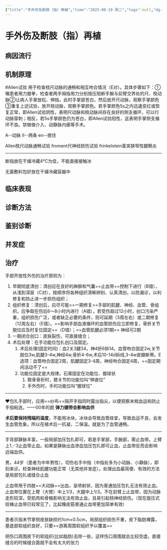 ```yaml
---
{"title":"手外伤及断肢（指）再植","time":"2025-08-19 周二","tags":null,"dg-publish":true,"permalink":"/200 学习/216 运动系统/第06章 手外伤及断肢（指）再植/手外伤及断肢（指）再植/","dgPassFrontmatter":true,"created":"2025-08-19T14:51:25.329+08:00","updated":"2025-09-05T12:04:45.244+08:00"}
---
```


# 手外伤及断肢（指）再植
## 病因流行
## 机制原理
#Allen试验
用于检查桡尺动脉的通畅和相互吻合情况（E对）。具体步骤如下：①嘱患者用力握拳，检查者两手拇指用力分别按压阻断手腕与前臂交界处的尺、桡动脉②让病人手掌放松、伸指，此时手掌部苍白，然后放开尺动脉，观察手掌颜色③重复上述试验，放开桡动脉，观察手掌颜色。若手掌颜色5s之内迅速变红或恢复正常，即Allen试验阴性，表明尺动脉和桡动脉间存在良好的侧支循环，可以行动脉穿刺；相反，若5s手掌颜色仍为苍白，即Allen试验阳性，这表明手掌侧支循环不良。禁做做介入、动静脉内瘘等手术。

A--动脉
II--两条
en--摁住

Allen桡尺动脉通畅试验
froment尺神经损伤试验
frinkelstein茎突狭窄性腱鞘炎
***
断指放在干燥冷藏4℃为佳，不能直接接触冰

无菌敷料包好放在干燥冷藏容器中
## 临床表现
## 诊断方法
## 鉴别诊断
## 并发症
## 治疗
手部开放性外伤的治疗原则为：
1. 早期彻底清创：清创应在良好的麻醉和气囊==止血带==控制下进行（B错），从浅到深层（C对），按顺序将各种组织清晰辨别、认真清创，以防漏诊，以利修复和防止进一步损伤组织；
2. 组织修复：清创后，应尽可能==一期修复==手部的肌腱、神经、血管、骨组织。应争取在伤后6～8小时内进行（A错），若受伤超过12小时，创口污染严重，组织损伤广泛，或者缺乏必要的条件，则可延期（3周左右）或二期修复（12周左右）（E错）。==影响手部血液循环的血管损伤应立即修复，骨折关节脱位应及时复位固定==（D错）；==血管肌腱必须1期==  神经可2期
3. 一期闭合创口：皮肤裂伤，可直接缝合；
4. 术后处理：在手功能位包扎创口及固定。
	1. 术后处理(固定时间)：血2关3腱34，神4折6拆14。血管吻合固定2w,关节脱位3w,肌腱3-4w,神经4w,骨折4-6w,术后10-14d拆线,3-4w皮瓣断蒂。E选项：血管吻合固定2周，肌腱固定3-4周，神经吻合固定4周，==固定期间活动不了==
	2. 功能位固定是大规律。石膏固定在功能位、握球状
		1. 髌骨骨折时，膝关节的功能位叫“伸直位”
		2. 手外伤时，手的功能位叫“握球位”
***
❤️包扎手部时，应用==纱布==隔开手指同时露出指尖，以便观察末梢血运和防止手指粘连。——00年的题
**弹力绷带会影响血供**

**术后要保持残端的温度**，不能用冰块，冰块会导致血管痉挛，导致血运不良，会发生血管危象。所以在植术后一抗凝，二保温。就是为了血管通畅。
***
手背部静脉丰富，一般局部加压包扎即可，若是手掌部，手腕部，需止血带。上臂上1／3止血带止血。如果是静脉出血渗血加压包扎即可止血，止血带反而会影响远端血供。

男，44岁（患者为中年男性），切伤右手中指（中指处多为小动脉、小静脉），即刻来诊。检查神经肌腱功能正常（无其他并发症）。处理出血最简便、有效的方法是局部包扎或缝合止血

止血带用于四肢==大动脉==出血，呈喷射状，因为普通加压包扎无法有效止血。止血带位置在上臂（大臂）中上1/3，大腿中上1/3。不在前臂上止血带，因为动脉走形较深，受肌肉和骨骼影响无法有效止血，且易引起桡神经损伤。（现在旋压式绞棒止血带已较常见了，比起橡皮筋普通止血带更加简单有效）
***
患者示指末节掌侧皮肤缺损约1cm×0.5cm，局部组织损伤不重，皮下脂肪裸露，基底部软组织良好，只要==游离周围软组织予以覆盖==

把伤口周围皮下的软组织(比如脂肪)去除一些，这样伤口周围就会比较空虚。直接缝合的时候缝合面就不会有太大的张力
















































































































































































































































































































































































































































